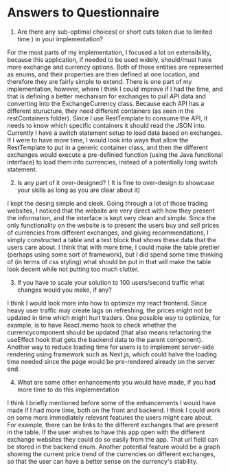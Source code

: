 # Answers to Questionnaire

1. Are there any sub-optimal choices( or short cuts taken due to limited time ) in your implementation?

For the most parts of my implementation, I focused a lot on extensibility, because this application, if needed to be used widely, should/must have more exchange and currency options. Both of those entities are represented as enums, and their properties are then defined at one location, and therefore they are fairly simple to extend. There is one part of my implementation, however, where I think I could improve if I had the time, and that is defining a better mechanism for exchanges to pull API data and converting into the ExchangeCurrency class. Because each API has a different sturucture, they need different containers (as seen in the restContainers folder). Since I use RestTemplate to consume the API, it needs to know which specific containers it should read the JSON into. Currently I have a switch statement setup to load data based on exchanges. If I were to have more time, I would look into ways that allow the RestTemplate to put in a generic container class, and then the different exchanges would execute a pre-definied function (using the Java functional interface) to load them into currencies, instead of a potentially long switch statement. 

2. Is any part of it over-designed? ( It is fine to over-design to showcase your skills as long as you are clear about it)

I kept the desing simple and sleek. Going through a lot of those trading websites, I noticed that the website are very direct with how they present the information, and the interface is kept very clean and simple. Since the only functionality on the website is to present the users buy and sell prices of currencies from different exchanges, and giving recommendations, I simply constructed a table and a text block that shows these data that the users care about. I think that with more time, I could make the table prettier (perhaps using some sort of framework), but I did spend some time thinking of (in terms of css styling) what should be put in that will make the table look decent while not putting too much clutter. 

3. If you have to scale your solution to 100 users/second traffic what changes would you make, if any?

I think I would look more into how to optimize my react frontend. Since heavy user traffic may create lags on refreshing, the prices might not be updated in time which might hurt traders. One possible way to optimize, for example, is to have React.memo hook to check whether the currencycomponent should be updated (that also means refactoring the useEffect hook that gets the backend data to the parent component). Another way to reduce loading time for users is to implement server-side rendering using framework such as Next.js, which could halve the loading time needed since the page would be pre-rendered already on the server end. 

4. What are some other enhancements you would have made, if you had more time to do this implementation

I think I briefly mentioned before some of the enhancements I would have made if I had more time, both on the front and backend. I think I could work on some more immediately relevant features the users might care about. For example, there can be links to the different exchanges that are present in the table. If the user wishes to have this app open with the different exchange websites they could do so easily from the app. That url field can be stored in the backend enum. Another potential feature would be a graph showing the current price trend of the currencies on different exchanges, so that the user can have a better sense on the currency's stability.  